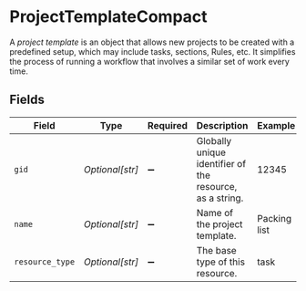 # ProjectTemplateCompact

A *project template* is an object that allows new projects to be created with a predefined setup, which may include tasks, sections, Rules, etc. It simplifies the process of running a workflow that involves a similar set of work every time.


## Fields

| Field                                                    | Type                                                     | Required                                                 | Description                                              | Example                                                  |
| -------------------------------------------------------- | -------------------------------------------------------- | -------------------------------------------------------- | -------------------------------------------------------- | -------------------------------------------------------- |
| `gid`                                                    | *Optional[str]*                                          | :heavy_minus_sign:                                       | Globally unique identifier of the resource, as a string. | 12345                                                    |
| `name`                                                   | *Optional[str]*                                          | :heavy_minus_sign:                                       | Name of the project template.                            | Packing list                                             |
| `resource_type`                                          | *Optional[str]*                                          | :heavy_minus_sign:                                       | The base type of this resource.                          | task                                                     |